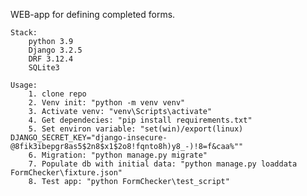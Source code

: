 WEB-app for defining completed forms.

    Stack:
        python 3.9
        Django 3.2.5
        DRF 3.12.4
        SQLite3

    Usage:
        1. clone repo
        2. Venv init: "python -m venv venv"
        3. Activate venv: "venv\Scripts\activate"
        4. Get dependecies: "pip install requirements.txt"
        5. Set environ variable: "set(win)/export(linux) DJANGO_SECRET_KEY="django-insecure-@8fik3ibepgr8as5$2n8$x1$2o8!fqnto8h)y8_-)!8=f&caa%"" 
        6. Migration: "python manage.py migrate"
        7. Populate db with initial data: "python manage.py loaddata FormChecker\fixture.json"
        8. Test app: "python FormChecker\test_script"
